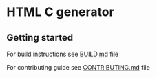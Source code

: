 # HTML C generator

## Getting started

For build instructions see [BUILD.md](./BUILD.md) file

For contributing guide see [CONTRIBUTING.md](./CONTRIBUTING.md) file
